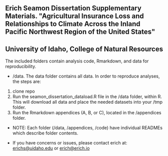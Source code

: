 ## Erich Seamon Dissertation Supplementary Materials. "Agricultural Insurance Loss and Relationships to Climate Across the Inland Pacific Northwest Region of the United States" ##

## University of Idaho, College of Natural Resources

The included folders contain analysis code, Rmarkdown, and data for reproducibility.

- /data.  The data folder contains all data.  In order to reproduce analyses, the steps are:

1. clone repo
2. Run the seamon_dissertation_dataload.R file in the /data folder, within R.  This will download all data and place the needed datasets into your /tmp folder.
3. Run the Rmarkdown appendices (A, B, or C), located in the /appendices folder.  

- NOTE:  Each folder (/data, /appendices, /code) have individual READMEs which describe folder contents.

- If you have concerns or issues, please contact erich at: erichs@uidaho.edu or erich@erich.io
